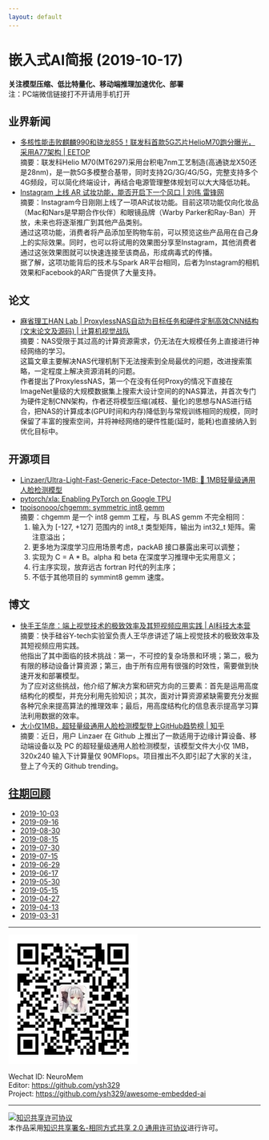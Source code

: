 ```yaml
---
layout: default
---
```


# 嵌入式AI简报 (2019-10-17)

**关注模型压缩、低比特量化、移动端推理加速优化、部署**  
<font>注：PC端微信链接打不开请用手机打开</font>


## 业界新闻  

- [多核性能击败麒麟990和骁龙855！联发科首款5G芯片HelioM70跑分曝光，采用A77架构 | EETOP](https://mp.weixin.qq.com/s?__biz=MzAxOTIxNTg0Mg==&mid=2651001647&idx=1&sn=4728a520ac62085d259076e2355b3711)  
摘要：联发科Helio M70(MT6297)采用台积电7nm工艺制造(高通骁龙X50还是28nm)，是一款5G多模整合基带，同时支持2G/3G/4G/5G，完整支持多个4G频段，可以简化终端设计，再结合电源管理整体规划可以大大降低功耗。  
- [Instagram 上线 AR 试妆功能，能否开启下一个风口 | 刘伟 雷锋网](https://mp.weixin.qq.com/s/554WFzKDqkZteXQSMKCi4w)  
摘要：Instagram今日刚刚上线了一项AR试妆功能。目前这项功能仅向化妆品（Mac和Nars是早期合作伙伴）和眼镜品牌（Warby Parker和Ray-Ban）开放，未来也将逐渐推广到其他产品类别。  
通过这项功能，消费者将产品添加至购物车前，可以预览这些产品用在自己身上的实际效果。同时，也可以将试用的效果图分享至Instagram，其他消费者通过这张效果图就可以快速连接至该商品，形成病毒式的传播。  
据了解，这项功能背后的技术与Spark AR平台相同，后者为Instagram的相机效果和Facebook的AR广告提供了大量支持。  



## 论文

- [麻省理工HAN Lab | ProxylessNAS自动为目标任务和硬件定制高效CNN结构(文末论文及源码) | 计算机视觉战队](https://mp.weixin.qq.com/s/bRQQgCpcRNjRSs67il0kUg)  
摘要：NAS受限于其过高的计算资源需求，仍无法在大规模任务上直接进行神经网络的学习。  
这篇文章主要解决NAS代理机制下无法搜索到全局最优的问题，改进搜索策略，一定程度上解决资源消耗的问题。  
作者提出了ProxylessNAS，第一个在没有任何Proxy的情况下直接在ImageNet量级的大规模数据集上搜索大设计空间的的NAS算法，并首次专门为硬件定制CNN架构，作者还将模型压缩(减枝、量化)的思想与NAS进行结合，把NAS的计算成本(GPU时间和内存)降低到与常规训练相同的规模，同时保留了丰富的搜索空间，并将神经网络的硬件性能(延时，能耗)也直接纳入到优化目标中。

## 开源项目

- [Linzaer/Ultra-Light-Fast-Generic-Face-Detector-1MB: 💎 1MB轻量级通用人脸检测模型](https://github.com/Linzaer/Ultra-Light-Fast-Generic-Face-Detector-1MB)  
- [pytorch/xla: Enabling PyTorch on Google TPU](https://github.com/pytorch/xla)  
- [tpoisonooo/chgemm: symmetric int8 gemm](https://github.com/tpoisonooo/chgemm)  
摘要：chgemm 是一个 int8 gemm 工程，与 BLAS gemm 不完全相同：  
  1. 输入为 [-127, +127] 范围内的 int8_t 类型矩阵，输出为 int32_t 矩阵。需注意溢出；
  2. 更多地为深度学习应用场景考虑，packAB 接口暴露出来可以调整；
  3. 实现为 C = A * B。alpha 和 beta 在深度学习推理中无实用意义；
  4. 行主序实现，放弃远古 fortran 时代的列主序；
  5. 不低于其他项目的 symmint8 gemm 速度。


## 博文

- [快手王华彦：端上视觉技术的极致效率及其短视频应用实践 | AI科技大本营](https://mp.weixin.qq.com/s/-Rv13DNJPODPefjfv2lXyQ)  
摘要：快手硅谷Y-tech实验室负责人王华彦讲述了端上视觉技术的极致效率及其短视频应用实践。  
他指出了其中面临的技术挑战：第一，不可控的复杂场景和环境；第二，极为有限的移动设备计算资源；第三，由于所有应用有很强的时效性，需要做到快速开发和部署模型。  
为了应对这些挑战，他介绍了解决方案和研究方向的三要素：首先是运用高度结构化的模型，并充分利用先验知识；其次，面对计算资源紧缺需要充分发掘各种冗余来提高算法的推理效率；最后，用高度结构化的信息表示提高学习算法利用数据的效率。  
- [大小仅1MB，超轻量级通用人脸检测模型登上GitHub趋势榜 | 知乎](https://zhuanlan.zhihu.com/p/86620263)  
摘要：近日，用户 Linzaer 在 Github 上推出了一款适用于边缘计算设备、移动端设备以及 PC 的超轻量级通用人脸检测模型，该模型文件大小仅 1MB，320x240 输入下计算量仅 90MFlops。项目推出不久即引起了大家的关注，登上了今天的 Github trending。  



## [往期回顾](https://github.com/ysh329/awesome-embedded-ai)


- [2019-10-03](https://github.com/ysh329/awesome-embedded-ai/blob/master/embedded-ai-report/2019-10-03.md)
- [2019-09-16](https://github.com/ysh329/awesome-embedded-ai/blob/master/embedded-ai-report/2019-09-16.md)
- [2019-08-30](https://github.com/ysh329/awesome-embedded-ai/blob/master/embedded-ai-report/2019-08-30.md)
- [2019-08-15](https://github.com/ysh329/awesome-embedded-ai/blob/master/embedded-ai-report/2019-08-15.md)
- [2019-07-30](https://github.com/ysh329/awesome-embedded-ai/blob/master/embedded-ai-report/2019-07-30.md)
- [2019-07-15](https://github.com/ysh329/awesome-embedded-ai/blob/master/embedded-ai-report/2019-07-15.md)
- [2019-06-29](https://github.com/ysh329/awesome-embedded-ai/blob/master/embedded-ai-report/2019-06-29.md)
- [2019-06-17](https://github.com/ysh329/awesome-embedded-ai/blob/master/embedded-ai-report/2019-06-17.md)
- [2019-05-30](https://github.com/ysh329/awesome-embedded-ai/blob/master/embedded-ai-report/2019-05-30.md)  
- [2019-05-15](https://github.com/ysh329/awesome-embedded-ai/blob/master/embedded-ai-report/2019-05-15.md)  
- [2019-04-27](https://github.com/ysh329/awesome-embedded-ai/blob/master/embedded-ai-report/2019-04-27.md)  
- [2019-04-13](https://github.com/ysh329/awesome-embedded-ai/blob/master/embedded-ai-report/2019-04-13.md)  
- [2019-03-31](https://github.com/ysh329/awesome-embedded-ai/blob/master/embedded-ai-report/2019-03-31.md)  

----

![wechat_qrcode](../wechat_qrcode.jpg)

Wechat ID: NeuroMem  
Editor: https://github.com/ysh329  
Project: https://github.com/ysh329/awesome-embedded-ai  

----

<a rel="license" href="http://creativecommons.org/licenses/by-sa/2.0/"><img alt="知识共享许可协议" style="border-width:0" src="https://i.creativecommons.org/l/by-sa/2.0/88x31.png" /></a><br />本作品采用<a rel="license" href="http://creativecommons.org/licenses/by-sa/2.0/">知识共享署名-相同方式共享 2.0 通用许可协议</a>进行许可。

